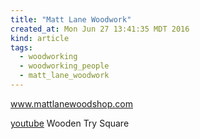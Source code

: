 ```yaml
---
title: "Matt Lane Woodwork"
created_at: Mon Jun 27 13:41:35 MDT 2016
kind: article
tags:
  - woodworking
  - woodworking_people
  - matt_lane_woodwork
---
```


<a href="http://www.mattlanewoodshop.com/" target="_blank">www.mattlanewoodshop.com</a>

<a href="https://www.youtube.com/watch?v=yJi3WmkMqnY" target="_blank">youtube</a>
Wooden Try Square

<!--
html boilerplate
<a href="" target="_blank"></a>
<img src="" width="400px">
<ul>
  <li></li>
</ul>
<pre>
</pre>
<pre><code>
</code></pre>
-->
